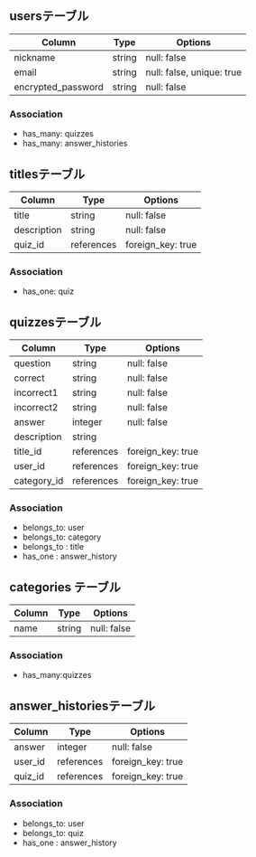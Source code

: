 ## usersテーブル
| Column             | Type   | Options                   |
| ------------------ | ------ | ------------------------- |
| nickname           | string | null: false               |
| email              | string | null: false, unique: true |˜
| encrypted_password | string | null: false               |

### Association
- has_many: quizzes
- has_many: answer_histories


## titlesテーブル
| Column             | Type       | Options           |
| ------------------ | ---------- | ----------------- |
| title              | string     | null: false       |
| description        | string     | null: false       |
| quiz_id            | references | foreign_key: true |

### Association
- has_one: quiz


## quizzesテーブル
| Column             | Type       | Options           |
| ------------------ | ---------- | ----------------- |
| question            | string     | null: false       |
| correct            | string     | null: false       |
| incorrect1         | string     | null: false       |
| incorrect2         | string     | null: false       |
| answer             | integer    | null: false       |
| description        | string     |
| title_id           | references | foreign_key: true |
| user_id            | references | foreign_key: true |
| category_id        | references | foreign_key: true |

### Association
- belongs_to: user
- belongs_to: category
- belongs_to : title
- has_one : answer_history


## categories テーブル
| Column             | Type       | Options           |
| ------------------ | ---------- | ----------------- |
| name               | string     | null: false       |

### Association
- has_many:quizzes 

## answer_historiesテーブル
| Column             | Type       | Options           |
| ------------------ | ---------- | ----------------- |
| answer             | integer    | null: false       |
| user_id            | references | foreign_key: true |
| quiz_id            | references | foreign_key: true |

### Association
- belongs_to: user
- belongs_to: quiz
- has_one : answer_history